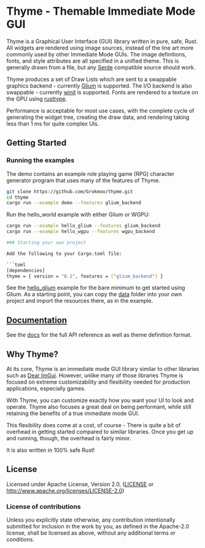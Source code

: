 # Thyme - Themable Immediate Mode GUI

Thyme is a Graphical User Interface (GUI) library written in pure, safe, Rust.  All widgets are rendered using image sources, instead of the line art more commonly used by other Immediate Mode GUIs.  The image definitions, fonts, and style attributes are all specified in a unified theme.  This is generally drawn from a file, but any [Serde](https://serde.rs/) compatible source should work.

Thyme produces a set of Draw Lists which are sent to a swappable graphics backend - currently [Glium](https://github.com/glium/glium) is supported.  The I/O backend is also swappable - currently [winit](https://github.com/rust-windowing/winit) is supported.  Fonts are rendered to a texture on the GPU using [rusttype](https://github.com/redox-os/rusttype).  

Performance is acceptable for most use cases, with the complete cycle of generating the widget tree, creating the draw data, and rendering taking less than 1 ms for quite complex UIs.

## Getting Started

### Running the examples

The demo contains an example role playing game (RPG) character generator program that uses many of the features of Thyme.

```bash
git clone https://github.com/Grokmoo/thyme.git
cd thyme
cargo run --example demo --features glium_backend
```

Run the hello_world example with either Glium or WGPU:
```bash
cargo run --example hello_glium --features glium_backend
cargo run --example hello_wgpu --features wgpu_backend

### Starting your own project

Add the following to your Cargo.toml file:

```toml
[dependencies]
thyme = { version = "0.1", features = ["glium_backend"] }
```

See the [hello_glium](examples/hello_glium.rs) example for the bare minimum to get started using Glium.  As a starting point, you can copy the [data](examples/data) folder into your own project and import the resources there, as in the example.

## [Documentation](docs.rs/thyme)

See the [docs](docs.rs/thyme) for the full API reference as well as theme definition format.

## Why Thyme?

At its core, Thyme is an immediate mode GUI library similar to other libraries such as [Dear ImGui](https://github.com/ocornut/imgui).  However,
unlike many of those libraries Thyme is focused on extreme customizability and flexibility needed for production applications, especially games.

With Thyme, you can customize exactly how you want your UI to look and operate.  Thyme also focuses a great deal on being performant, while still
retaining the benefits of a true immediate mode GUI.

This flexibility does come at a cost, of course - There is quite a bit of overhead in getting started compared to similar libraries.  Once you get up and
running, though, the overhead is fairly minor.

It is also written in 100% safe Rust!

## License
[License]: #license

Licensed under Apache License, Version 2.0, ([LICENSE](LICENSE) or http://www.apache.org/licenses/LICENSE-2.0)

### License of contributions

Unless you explicitly state otherwise, any contribution intentionally submitted for inclusion in the work by you, as defined in the Apache-2.0 license, shall be licensed as above, without any additional terms or conditions.